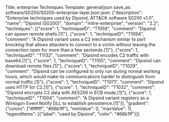 Title: enterprise Techniques
Template: general/json
save_as: software/S0200/S0200-enterprise-layer.json
json: {"description": "Enterprise techniques used by Dipsind, ATT&CK software S0200 v1.0", "name": "Dipsind (S0200)", "domain": "mitre-enterprise", "version": "2.2", "techniques": [{"score": 1, "techniqueID": "T1059", "comment": "Dipsind can spawn remote shells.[1]"}, {"score": 1, "techniqueID": "T1094", "comment": "A Dipsind variant uses a C2 mechanism similar to port knocking that allows attackers to connect to a victim without leaving the connection open for more than a few sectonds.[1]"}, {"score": 1, "techniqueID": "T1132", "comment": "Dipsind encodes C2 traffic with base64.[1]"}, {"score": 1, "techniqueID": "T1105", "comment": "Dipsind can download remote files.[1]"}, {"score": 1, "techniqueID": "T1029", "comment": "Dipsind can be configured to only run during normal working hours, which would make its communications harder to distinguish from normal traffic.[1]"}, {"score": 1, "techniqueID": "T1071", "comment": "Dipsind uses HTTP for C2.[1]"}, {"score": 1, "techniqueID": "T1032", "comment": "Dipsind encrypts C2 data with AES256 in ECB mode.[1]"}, {"score": 1, "techniqueID": "T1004", "comment": "A Dipsind variant registers as a Winlogon Event Notify DLL to establish persistence.[1]"}], "gradient": {"colors": ["#ffffff", "#66b1ff"], "minValue": 0, "maxValue": 1}, "legendItems": [{"label": "used by Dipsind", "color": "#66b1ff"}]}